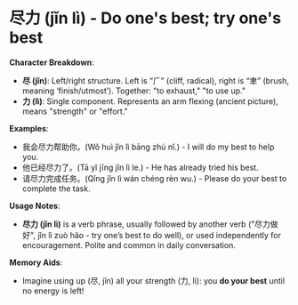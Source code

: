 # **尽力 (jǐn lì) - Do one's best; try one's best**

**Character Breakdown**:  
- **尽 (jǐn)**: Left/right structure. Left is “⺁” (cliff, radical), right is “聿” (brush, meaning ‘finish/utmost’). Together: "to exhaust," "to use up."  
- **力 (lì)**: Single component. Represents an arm flexing (ancient picture), means "strength" or "effort."

**Examples**:  
- 我会尽力帮助你。(Wǒ huì jǐn lì bāng zhù nǐ.) - I will do my best to help you.  
- 他已经尽力了。(Tā yǐ jīng jǐn lì le.) - He has already tried his best.  
- 请尽力完成任务。(Qǐng jǐn lì wán chéng rèn wu.) - Please do your best to complete the task.

**Usage Notes**:  
- **尽力 (jǐn lì)** is a verb phrase, usually followed by another verb ("尽力做好", jǐn lì zuò hǎo - try one’s best to do well), or used independently for encouragement. Polite and common in daily conversation.

**Memory Aids**:  
- Imagine using up (尽, jǐn) all your strength (力, lì): you **do your best** until no energy is left!
